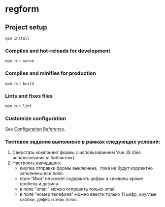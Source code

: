 # regform

## Project setup
```
npm install
```

### Compiles and hot-reloads for development
```
npm run serve
```

### Compiles and minifies for production
```
npm run build
```

### Lints and fixes files
```
npm run lint
```

### Customize configuration
See [Configuration Reference](https://cli.vuejs.org/config/).

### Тестовое задание выполнено в рамках следующих условий:
1. Сверстать компонент формы с использованием Vue JS (без использования ui библиотек).
2. Настроить валидацию:
   - кнопка отправки формы выключена,  пока не будут корректно заполнены все поля.
   - поле “Имя” не может содержать цифры
     и символы кроме пробела и дефиса
   - в поле “email” можно отправить только
   email.
   - в поле “номер телефона” можно ввести только 11 цифр,
   круглые скобки, дефис и знак плюс.
